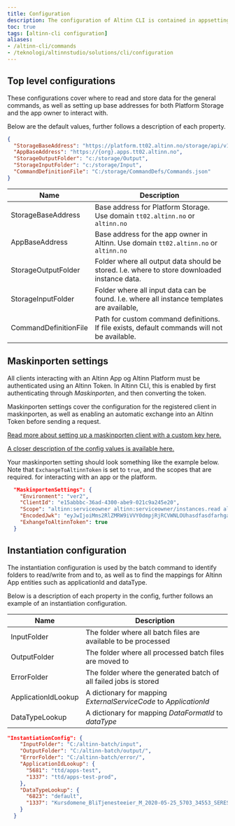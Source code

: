 ```yaml
---
title: Configuration
description: The configuration of Altinn CLI is contained in appsettings.json in the repository. It contains three sections; Top level config, Maskinporten settings, and InstantiationConfig
toc: true
tags: [altinn-cli configuration]
aliases:
- /altinn-cli/commands
- /teknologi/altinnstudio/solutions/cli/configuration
---
```


## Top level configurations

These configurations cover where to read and store data for the general commands, 
as well as setting up base addresses for both Platform Storage and the app owner to interact with.

Below are the default values, further follows a description of each property. 

```json
{
  "StorageBaseAddress": "https://platform.tt02.altinn.no/storage/api/v1",
  "AppBaseAddress": "https://{org}.apps.tt02.altinn.no",
  "StorageOutputFolder": "c:/storage/Output",
  "StorageInputFolder": "c:/storage/Input",
  "CommandDefinitionFile": "C:/storage/CommandDefs/Commands.json"
}
```

Name | Description
------------|-------
StorageBaseAddress | Base address for Platform Storage. Use domain `tt02.altinn.no` or `altinn.no` 
AppBaseAddress | Base address for the app owner in Altinn. Use domain `tt02.altinn.no` or `altinn.no`  
StorageOutputFolder | Folder where all output data should be stored. I.e. where to store downloaded instance data.
StorageInputFolder | Folder where all input data can be found. I.e. where all instance templates are available,
CommandDefinitionFile | Path for custom command definitions. If file exists, default commands will not be available.


## Maskinporten settings

All clients interacting with an Altinn App og Altinn Platform must be authenticated using an Altinn Token. 
In Altinn CLI, this is enabled by first authenticating through _Maskinporten_, and then converting the token. 

Maskinporten settings cover the configuration for the registered client in maskinporten, 
as well as enabling an automatic exchange into an Altinn Token before sending a request.

[Read more about setting up a maskinporten client with a custom key here.](maskinporten-setup)

[A closer description of the config values is available here.](https://github.com/Altinn/altinn-apiclient-maskinporten)

Your maskinporten setting should look something like the example below. 
Note that `ExchangeToAltinnToken` is set to `true`, and the scopes that are required. for interacting with an app or the platform.

```json
  "MaskinportenSettings": {
    "Environment": "ver2",
    "ClientId": "e15abbbc-36ad-4300-abe9-021c9a245e20",
    "Scope": "altinn:serviceowner altinn:serviceowner/instances.read altinn:serviceowner/instances.write",
    "EncodedJwk": "eyJwIjoiMms2RlZMRW9iVVY0dmpjRjRCVWNLOUhasdfasdfarhgawfN2YXE5eE95a3NyS1Q345435S19oNV45645635423545t45t54wrgsdfgsfdgsfd444aefasdf5NzdFcWhGTGtaSVAzSmhZTlA0MEZOc1EifQ==",
    "ExhangeToAltinnToken": true
  }
```

## Instantiation configuration

The instantiation configuration is used by the batch command to identify folders to read/write from and to, 
as well as to find the mappings for Altinn App entities such as applicationId and dataType. 

Below is a description of each property in the config, further follows an example of an instantiation configuration.

Name | Description
----------------------|-------
InputFolder           | The folder where all batch files are available to be processed
OutputFolder          | The folder where all processed batch files are moved to
ErrorFolder           | The folder where the generated batch of all failed jobs is stored
ApplicationIdLookup   | A dictionary for mapping _ExternalServiceCode_ to _ApplicationId_
DataTypeLookup        | A dictionary for mapping _DataFormatId_ to _dataType_

```json
"InstantiationConfig": {
    "InputFolder": "C:/altinn-batch/input",
    "OutputFolder": "C:/altinn-batch/output/",
    "ErrorFolder": "C:/altinn-batch/error/",
    "ApplicationIdLookup": {
      "5681": "ttd/apps-test",
      "1337": "ttd/apps-test-prod",
    },
    "DataTypeLookup": {
      "6823": "default",
      "1337": "Kursdomene_BliTjenesteeier_M_2020-05-25_5703_34553_SERES"
    }
  }
```



